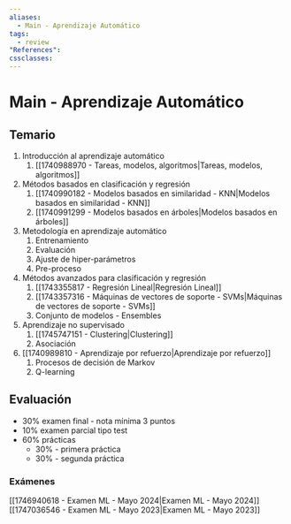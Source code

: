 ```yaml
---
aliases:
  - Main - Aprendizaje Automático
tags:
  - review
"References":
cssclasses:
---
```

# Main - Aprendizaje Automático

## Temario

1. Introducción al aprendizaje automático
	1. [[1740988970 - Tareas, modelos, algoritmos|Tareas, modelos, algoritmos]]
2. Métodos basados en clasificación y regresión
	1. [[1740990182 - Modelos basados en similaridad - KNN|Modelos basados en similaridad - KNN]]
	2. [[1740991299 - Modelos basados en árboles|Modelos basados en árboles]]
3. Metodología en aprendizaje automático
	1. Entrenamiento
	2. Evaluación
	3. Ajuste de hiper-parámetros
	4. Pre-proceso
4. Métodos avanzados para clasificación y regresión
	1. [[1743355817 - Regresión Lineal|Regresión Lineal]]
	2. [[1743357316 - Máquinas de vectores de soporte - SVMs|Máquinas de vectores de soporte - SVMs]]
	3. Conjunto de modelos - Ensembles
5. Aprendizaje no supervisado
	1. [[1745747151 - Clustering|Clustering]]
	2. Asociación
6. [[1740989810 - Aprendizaje por refuerzo|Aprendizaje por refuerzo]]
	1. Procesos de decisión de Markov
	2. Q-learning

## Evaluación

- 30% examen final - nota mínima 3 puntos
- 10% examen parcial tipo test
- 60% prácticas
	- 30% - primera práctica
	- 30% - segunda práctica

### Exámenes

[[1746940618 - Examen ML - Mayo 2024|Examen ML - Mayo 2024]] 
[[1747036546 - Examen ML - Mayo 2023|Examen ML - Mayo 2023]] 
